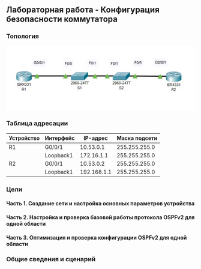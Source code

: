 ## Лабораторная работа - Конфигурация безопасности коммутатора 

### Топология

![](/Lab10/Images/00_topology.jpg)


### Таблица адресации 
Устройство | Интерфейс   | IP-адрес      | Маска подсети   |
-----------|-------------|---------------|-----------------|
R1         | G0/0/1      | 10.53.0.1     | 255.255.255.0   |
|          | Loopback1   | 172.16.1.1    | 255.255.255.0   |
R2         | G0/0/1      | 10.53.0.2     | 255.255.255.0   |
|          | Loopback1   | 192.168.1.1   | 255.255.255.0   |

### Цели

#### Часть 1. Создание сети и настройка основных параметров устройства
#### Часть 2. Настройка и проверка базовой работы протокола  OSPFv2 для одной области
#### Часть 3. Оптимизация и проверка конфигурации OSPFv2 для одной области

### Общие сведения и сценарий